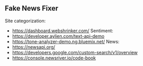 ## Fake News Fixer
Site categorization:
* https://dashboard.webshrinker.com/
Sentiment:
* https://developer.aylien.com/text-api-demo
* https://tone-analyzer-demo.ng.bluemix.net/
News:
* https://newsapi.org/
* https://developers.google.com/custom-search/v1/overview
* https://console.newsriver.io/code-book
